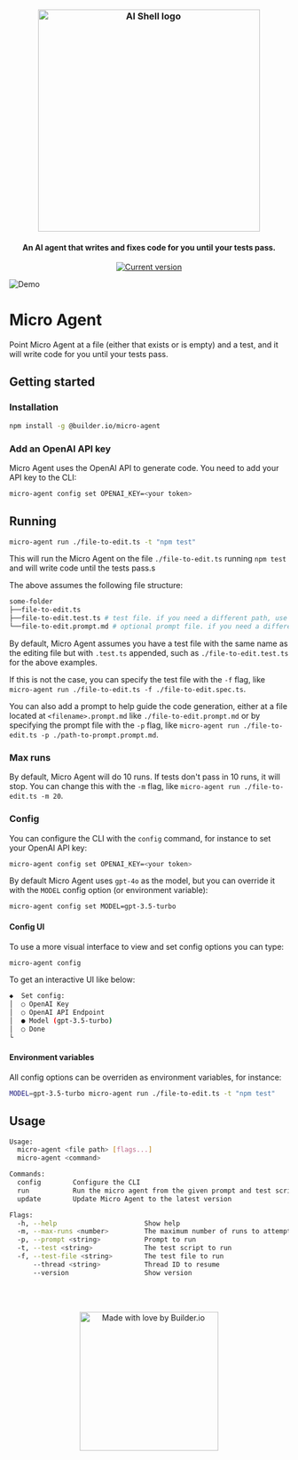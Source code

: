 <h3 align="center">
   <picture>
      <source media="(prefers-color-scheme: dark)" srcset="https://cdn.builder.io/api/v1/image/assets%2FYJIGb4i01jvw0SRdL5Bt%2F4d36bc052c4340f997dd61eb19c1c64b">
      <img width="400" alt="AI Shell logo" src="https://cdn.builder.io/api/v1/image/assets%2FYJIGb4i01jvw0SRdL5Bt%2F1a718d297d644fce90f33e93b7e4061f">
    </picture>
</h3>

<h4 align="center">
   An AI agent that writes and fixes code for you until your tests pass.
</h4>

<p align="center">
   <a href="https://www.npmjs.com/package/@builder.io/micro-agent"><img src="https://img.shields.io/npm/v/@builder.io/micro-agent" alt="Current version"></a>
</p>

![Demo](https://cdn.builder.io/api/v1/file/assets%2FYJIGb4i01jvw0SRdL5Bt%2F4e8b02abb3e044118f070d9a7253003e)

# Micro Agent

Point Micro Agent at a file (either that exists or is empty) and a test, and it will write code for you until your tests pass.

## Getting started

### Installation

```bash
npm install -g @builder.io/micro-agent
```

### Add an OpenAI API key

Micro Agent uses the OpenAI API to generate code. You need to add your API key to the CLI:

```bash
micro-agent config set OPENAI_KEY=<your token>
```

## Running

```bash
micro-agent run ./file-to-edit.ts -t "npm test"
```

This will run the Micro Agent on the file `./file-to-edit.ts` running `npm test` and will write code until the tests pass.s

The above assumes the following file structure:

```bash
some-folder
├──file-to-edit.ts
├──file-to-edit.test.ts # test file. if you need a different path, use the -t argument
└──file-to-edit.prompt.md # optional prompt file. if you need a different path, use the -p argument
```

By default, Micro Agent assumes you have a test file with the same name as the editing file but with `.test.ts` appended, such as `./file-to-edit.test.ts` for the above examples.

If this is not the case, you can specify the test file with the `-f` flag, like `micro-agent run ./file-to-edit.ts -f ./file-to-edit.spec.ts`.

You can also add a prompt to help guide the code generation, either at a file located at `<filename>.prompt.md` like `./file-to-edit.prompt.md` or by specifying the prompt file with the `-p` flag, like `micro-agent run ./file-to-edit.ts -p ./path-to-prompt.prompt.md`.

### Max runs

By default, Micro Agent will do 10 runs. If tests don't pass in 10 runs, it will stop. You can change this with the `-m` flag, like `micro-agent run ./file-to-edit.ts -m 20`.

### Config

You can configure the CLI with the `config` command, for instance to set your OpenAI API key:

```bash
micro-agent config set OPENAI_KEY=<your token>
```

By default Micro Agent uses `gpt-4o` as the model, but you can override it with the `MODEL` config option (or environment variable):

```bash
micro-agent config set MODEL=gpt-3.5-turbo
```

#### Config UI

To use a more visual interface to view and set config options you can type:

```bash
micro-agent config
```

To get an interactive UI like below:

```bash
◆  Set config:
│  ○ OpenAI Key
│  ○ OpenAI API Endpoint
│  ● Model (gpt-3.5-turbo)
│  ○ Done
└
```

#### Environment variables

All config options can be overriden as environment variables, for instance:

```bash
MODEL=gpt-3.5-turbo micro-agent run ./file-to-edit.ts -t "npm test"
```

## Usage

```bash
Usage:
  micro-agent <file path> [flags...]
  micro-agent <command>

Commands:
  config        Configure the CLI
  run           Run the micro agent from the given prompt and test script.
  update        Update Micro Agent to the latest version

Flags:
  -h, --help                      Show help
  -m, --max-runs <number>         The maximum number of runs to attempt
  -p, --prompt <string>           Prompt to run
  -t, --test <string>             The test script to run
  -f, --test-file <string>        The test file to run
      --thread <string>           Thread ID to resume
      --version                   Show version
```

<br><br>

<p align="center">
   <a href="https://www.builder.io/m/developers">
      <picture>
         <source media="(prefers-color-scheme: dark)" srcset="https://user-images.githubusercontent.com/844291/230786554-eb225eeb-2f6b-4286-b8c2-535b1131744a.png">
         <img width="250" alt="Made with love by Builder.io" src="https://user-images.githubusercontent.com/844291/230786555-a58479e4-75f3-4222-a6eb-74c5af953eac.png">
       </picture>
   </a>
</p>

